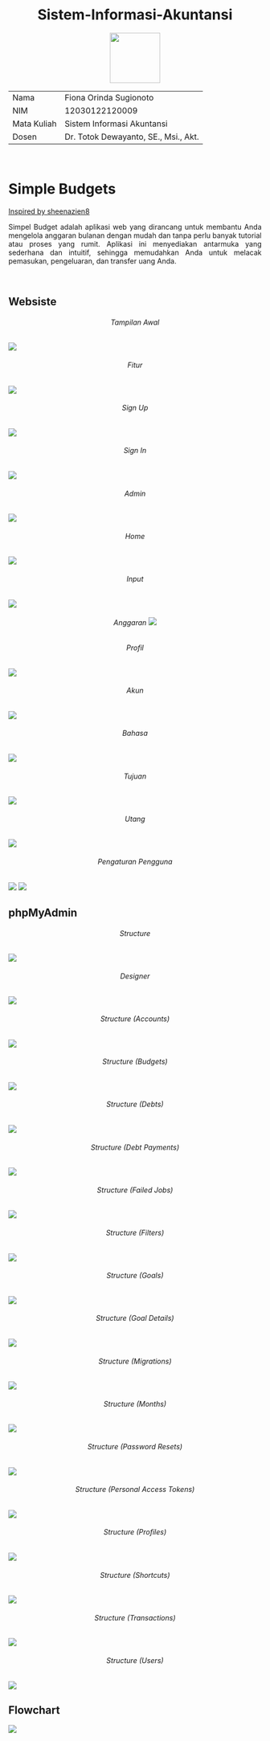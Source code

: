 <!DOCTYPE html>
<html>
  
<h1 align="center">Sistem-Informasi-Akuntansi</h1>
<p align="center">
  <img src="https://media.giphy.com/media/nDSlfqf0gn5g4/giphy.gif" width="100px">
</p>


<table align="center">
  <tr>
    <td>Nama</td>
    <td>Fiona Orinda Sugionoto</td>
  </tr>
  <tr>
    <td>NIM</td>
    <td>12030122120009</td>
  </tr>
  <tr>
    <td>Mata Kuliah</td>
    <td>Sistem Informasi Akuntansi</td>
  </tr>
   <tr>
    <td>Dosen</td>
    <td>Dr. Totok Dewayanto, SE., Msi., Akt.</td>
  </tr>
</table>

<br>
<h1>Simple Budgets</h1>
<p><a href="https://github.com/sheenazien8/simpel-budgets.git">Inspired by sheenazien8</a></p>
<p align="justify">Simpel Budget adalah aplikasi web yang dirancang untuk membantu Anda mengelola anggaran bulanan dengan mudah dan tanpa perlu banyak tutorial atau proses yang rumit. Aplikasi ini menyediakan antarmuka yang sederhana dan intuitif, sehingga memudahkan Anda untuk melacak pemasukan, pengeluaran, dan transfer uang Anda.</p>

<br>
<h2>Websiste</h2>

<h6 align="center">Tampilan Awal</h6>
<img src="pic/simple budgets.png">

<h6 align="center">Fitur</h6>
<img src="pic/fitur.png">

<h6 align="center">Sign Up</h6>
<img src="pic/sign up.png">

<h6 align="center">Sign In</h6>
<img src="pic/sign in.png">

<h6 align="center">Admin</h6>
<img src="pic/admin.png">

<h6 align="center">Home</h6>
<img src="pic/home.png">

<h6 align="center">Input</h6>
<img src="pic/input.png">

<h6 align="center">Anggaran
<img src="pic/anggaran.png">

<h6 align="center">Profil</h6>
<img src="pic/profil.png">

<h6 align="center">Akun</h6>
<img src="pic/akun.png">

<h6 align="center">Bahasa</h6>
<img src="pic/bahasa.png">

<h6 align="center">Tujuan</h6>
<img src="pic/tujuan.png">

<h6 align="center">Utang</h6>
<img src="pic/debt.png">

<h6 align="center">Pengaturan Pengguna</h6>
<img src="pic/user 1.png">
<img src="pic/user 2.png">

<br>
<h2>phpMyAdmin</h2>

<h6 align="center">Structure</h6>
<img src="pic/structure.jpg">

<h6 align="center">Designer</h6>
<img src="pic/designer.jpg">

<h6 align="center">Structure (Accounts)</h6>
<img src="pic/accounts.jpg">

<h6 align="center">Structure (Budgets)</h6>
<img src="pic/budgets.jpg">

<h6 align="center">Structure (Debts)</h6>
<img src="pic/debts.jpg">

<h6 align="center">Structure (Debt Payments)</h6>
<img src="pic/debt payments.jpg">

<h6 align="center">Structure (Failed Jobs)</h6>
<img src="pic/failed jobs.jpg">

<h6 align="center">Structure (Filters)</h6>
<img src="pic/filters.jpg">

<h6 align="center">Structure (Goals)</h6>
<img src="pic/goals.jpg">

<h6 align="center">Structure (Goal Details)</h6>
<img src="pic/goal details.jpg">

<h6 align="center">Structure (Migrations)</h6>
<img src="pic/migrations.jpg">

<h6 align="center">Structure (Months)</h6>
<img src="pic/months.jpg">

<h6 align="center">Structure (Password Resets)</h6>
<img src="pic/password resets.jpg">

<h6 align="center">Structure (Personal Access Tokens)</h6>
<img src="pic/personal access tokens.jpg">

<h6 align="center">Structure (Profiles)</h6>
<img src="pic/profiles.jpg">

<h6 align="center">Structure (Shortcuts)</h6>
<img src="pic/shortcuts.jpg">

<h6 align="center">Structure (Transactions)</h6>
<img src="pic/transactions.jpg">

<h6 align="center">Structure (Users)</h6>
<img src="pic/users.jpg">

<br>
<h2>Flowchart</h2>

<img src="pic/flowchart.png">

</html>
